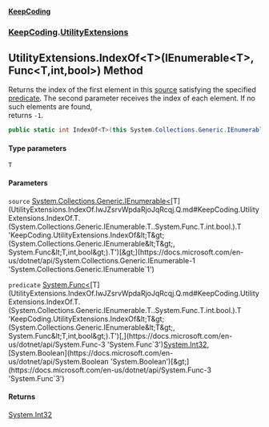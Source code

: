 #### [KeepCoding](index.md 'index')
### [KeepCoding](KeepCoding.md 'KeepCoding').[UtilityExtensions](UtilityExtensions.md 'KeepCoding.UtilityExtensions')
## UtilityExtensions.IndexOf&lt;T&gt;(IEnumerable&lt;T&gt;, Func&lt;T,int,bool&gt;) Method
Returns the index of the first element in this [source](UtilityExtensions.IndexOf.IwJZsrvWpdaRjoJqRcqj.Q.md#KeepCoding.UtilityExtensions.IndexOf.T.(System.Collections.Generic.IEnumerable.T..System.Func.T.int.bool.).source 'KeepCoding.UtilityExtensions.IndexOf&lt;T&gt;(System.Collections.Generic.IEnumerable&lt;T&gt;, System.Func&lt;T,int,bool&gt;).source') satisfying the specified [predicate](UtilityExtensions.IndexOf.IwJZsrvWpdaRjoJqRcqj.Q.md#KeepCoding.UtilityExtensions.IndexOf.T.(System.Collections.Generic.IEnumerable.T..System.Func.T.int.bool.).predicate 'KeepCoding.UtilityExtensions.IndexOf&lt;T&gt;(System.Collections.Generic.IEnumerable&lt;T&gt;, System.Func&lt;T,int,bool&gt;).predicate'). The second parameter receives the index of each element. If no such elements are found,  
returns `-1`.
```csharp
public static int IndexOf<T>(this System.Collections.Generic.IEnumerable<T> source, System.Func<T,int,bool> predicate);
```
#### Type parameters
<a name='KeepCoding.UtilityExtensions.IndexOf.T.(System.Collections.Generic.IEnumerable.T..System.Func.T.int.bool.).T'></a>
`T`  
  
#### Parameters
<a name='KeepCoding.UtilityExtensions.IndexOf.T.(System.Collections.Generic.IEnumerable.T..System.Func.T.int.bool.).source'></a>
`source` [System.Collections.Generic.IEnumerable&lt;](https://docs.microsoft.com/en-us/dotnet/api/System.Collections.Generic.IEnumerable-1 'System.Collections.Generic.IEnumerable`1')[T](UtilityExtensions.IndexOf.IwJZsrvWpdaRjoJqRcqj.Q.md#KeepCoding.UtilityExtensions.IndexOf.T.(System.Collections.Generic.IEnumerable.T..System.Func.T.int.bool.).T 'KeepCoding.UtilityExtensions.IndexOf&lt;T&gt;(System.Collections.Generic.IEnumerable&lt;T&gt;, System.Func&lt;T,int,bool&gt;).T')[&gt;](https://docs.microsoft.com/en-us/dotnet/api/System.Collections.Generic.IEnumerable-1 'System.Collections.Generic.IEnumerable`1')  
  
<a name='KeepCoding.UtilityExtensions.IndexOf.T.(System.Collections.Generic.IEnumerable.T..System.Func.T.int.bool.).predicate'></a>
`predicate` [System.Func&lt;](https://docs.microsoft.com/en-us/dotnet/api/System.Func-3 'System.Func`3')[T](UtilityExtensions.IndexOf.IwJZsrvWpdaRjoJqRcqj.Q.md#KeepCoding.UtilityExtensions.IndexOf.T.(System.Collections.Generic.IEnumerable.T..System.Func.T.int.bool.).T 'KeepCoding.UtilityExtensions.IndexOf&lt;T&gt;(System.Collections.Generic.IEnumerable&lt;T&gt;, System.Func&lt;T,int,bool&gt;).T')[,](https://docs.microsoft.com/en-us/dotnet/api/System.Func-3 'System.Func`3')[System.Int32](https://docs.microsoft.com/en-us/dotnet/api/System.Int32 'System.Int32')[,](https://docs.microsoft.com/en-us/dotnet/api/System.Func-3 'System.Func`3')[System.Boolean](https://docs.microsoft.com/en-us/dotnet/api/System.Boolean 'System.Boolean')[&gt;](https://docs.microsoft.com/en-us/dotnet/api/System.Func-3 'System.Func`3')  
  
#### Returns
[System.Int32](https://docs.microsoft.com/en-us/dotnet/api/System.Int32 'System.Int32')  
